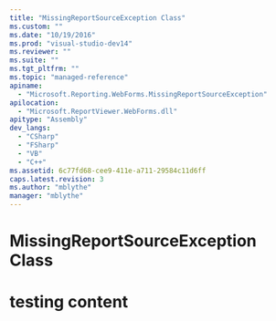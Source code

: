 ```yaml
---
title: "MissingReportSourceException Class"
ms.custom: ""
ms.date: "10/19/2016"
ms.prod: "visual-studio-dev14"
ms.reviewer: ""
ms.suite: ""
ms.tgt_pltfrm: ""
ms.topic: "managed-reference"
apiname: 
  - "Microsoft.Reporting.WebForms.MissingReportSourceException"
apilocation: 
  - "Microsoft.ReportViewer.WebForms.dll"
apitype: "Assembly"
dev_langs: 
  - "CSharp"
  - "FSharp"
  - "VB"
  - "C++"
ms.assetid: 6c77fd68-cee9-411e-a711-29584c11d6ff
caps.latest.revision: 3
ms.author: "mblythe"
manager: "mblythe"
---
```

# MissingReportSourceException Class
# testing content